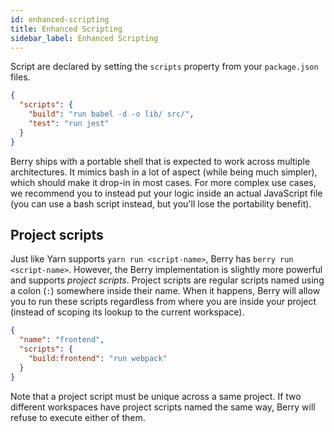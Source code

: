 ```yaml
---
id: enhanced-scripting
title: Enhanced Scripting
sidebar_label: Enhanced Scripting
---
```


Script are declared by setting the `scripts` property from your `package.json`
files.

```json
{
  "scripts": {
    "build": "run babel -d -o lib/ src/",
    "test": "run jest"
  }
}
```

Berry ships with a portable shell that is expected to work across multiple
architectures. It mimics bash in a lot of aspect (while being much simpler),
which should make it drop-in in most cases. For more complex use cases, we
recommend you to instead put your logic inside an actual JavaScript file (you
can use a bash script instead, but you'll lose the portability benefit).

## Project scripts

Just like Yarn supports `yarn run <script-name>`, Berry has `berry run <script-name>`.
However, the Berry implementation is slightly more powerful and supports
*project scripts*. Project scripts are regular scripts named using a colon (`:`)
somewhere inside their name. When it happens, Berry will allow you to run these
scripts regardless from where you are inside your project (instead of scoping
its lookup to the current workspace).

```json
{
  "name": "frontend",
  "scripts": {
    "build:frontend": "run webpack"
  }
}
```

Note that a project script must be unique across a same project. If two
different workspaces have project scripts named the same way, Berry will refuse
to execute either of them.
